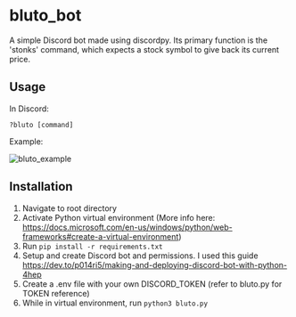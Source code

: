 # bluto_bot

A simple Discord bot made using discordpy.
Its primary function is the 'stonks' command, which expects a stock symbol to give back its current price.

## Usage
In Discord:

```?bluto [command]```

Example:

![bluto_example](images/blutobot_example.png)

## Installation
1. Navigate to root directory
2. Activate Python virtual environment (More info here: https://docs.microsoft.com/en-us/windows/python/web-frameworks#create-a-virtual-environment)
3. Run ```pip install -r requirements.txt```
4. Setup and create Discord bot and permissions. I used this guide https://dev.to/p014ri5/making-and-deploying-discord-bot-with-python-4hep
5. Create a .env file with your own DISCORD_TOKEN (refer to bluto.py for TOKEN reference)
6. While in virtual environment, run ```python3 bluto.py```
   
